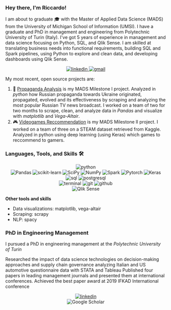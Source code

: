 ### Hey there, I'm Riccardo!

I am about to graduate 🎓 with the Master of Applied Data Science (MADS) from the University of Michigan School of Information (UMSI). I have a graduate and PhD in management and engineering from Polytechnic University of Turin (Italy). I've got 5 years of experience in management and data science focusing on Python, SQL, and Qlik Sense. I am skilled at translating business needs into functional requirements, building SQL and Spark pipelines, using Python to explore and clean data, and developing dashboards using Qlik Sense.

<div align="center">
<a href="https://www.linkedin.com/in/riccardo-ricci-rr/">
<img src="https://img.shields.io/badge/visit%20my%20Linkedin-0A66C2?style=for-the-badge&logo=linkedin&logoColor=white" alt="linkedin" />
</a>
<a href="mailto:riccardo.ricci91.rr@gmail.com">
<img src="https://img.shields.io/badge/email%20me-EA4335?style=for-the-badge&logo=gmail&logoColor=white" alt="gmail" />
</a>
</div>

My most recent, open source projects are:

1) 📣 [Propaganda Analysis](https://github.com/Rick0701/Propaganda-analysis) is my MADS Milestone I project. Analyzed in *python* how Russian propaganda towards Ukraine originated, propagated, evolved and its effectiveness by scraping and analyzing the most popular Russian TV news broadcast. I worked on a team of two for two months to scrape, clean, and analyze data in *Pandas* and visualize with *matplotlib* and *Vega-Altair*.
2) 🎮 [Videogames Reccommendation](https://github.com/Rick0701/Videogames_Reccomendation) is my MADS Milestone II project. I worked on a team of three on a STEAM dataset retrieved from Kaggle. Analyzed in python using deep learning (using Keras) which games to reccommend to gamers.


### Languages, Tools, and Skills 🛠

<div align="center">
<img src="https://img.shields.io/badge/python-3776AB?style=for-the-badge&logo=python&logoColor=white" alt="python" />
</div>
<div align="center">
<img src='https://img.shields.io/badge/Pandas-150458?style=for-the-badge&logo=pandas&logoColor=white' alt='Pandas' />
<img src='https://img.shields.io/badge/Scikit%20Learn-F7931E?style=for-the-badge&logo=scikit-learn&logoColor=white' alt='scikit-learn' />
<img src='https://img.shields.io/badge/SciPy-8CAAE6?style=for-the-badge&logo=scipy&logoColor=white' alt='SciPy' />
<img src='https://img.shields.io/badge/NumPy-013243?style=for-the-badge&logo=numpy&logoColor=white' alt='NumPy' />
<img src='https://img.shields.io/badge/Apache%20Spark-4479A1?style=for-the-badge&logo=apache-spark&logoColor=white' alt='Spark' />
<img src='https://img.shields.io/badge/Pytorch-EE4C2C?style=for-the-badge&logo=pytorch&logoColor=white' alt='Pytorch' />
<img src='https://img.shields.io/badge/Keras-FF0000?style=for-the-badge&logo=keras&logoColor=white' alt='Keras' />
</div>
<div align="center">
<img src="https://img.shields.io/badge/SQL-407AFC?style=for-the-badge&logo=icloud&logoColor=white" alt="sql" />
<img src="https://img.shields.io/badge/PostgreSQL-336791?style=for-the-badge&logo=postgresql&logoColor=white" alt="postgresql" />
</div>
<div align="center">
<img src="https://img.shields.io/badge/terminal%20commands-black?style=for-the-badge&logo=windows%20terminal&logoColor=white" alt="terminal" />
<img src="https://img.shields.io/badge/Git-F05032?style=for-the-badge&logo=git&logoColor=white" alt="git" />
<img src="https://img.shields.io/badge/GitHub-100000?style=for-the-badge&logo=github&logoColor=white" alt="github" />
</div>
<div align="center">
<img src="https://img.shields.io/badge/Qlik-Sense?style=for-the-badge&logo=qlik&logoSize=auto" alt="Qlik Sense"/>
</div>

**Other tools and skills**

- Data visualizations: matplotlib, vega-altair
- Scraping: scrapy
- NLP: spacy

### PhD in Engineering Management

I pursued a PhD in engineering management at the *Polytechnic University of Turin*

Researched the impact of data science technologies on decision-making approaches and supply chain governance analyzing Italian and US automotive questionnaire data with STATA and Tableau
Published four papers in leading management journals and presented them at international conferences. Achieved the best paper award at 2019 IFKAD International conference  


<div align="center">
<a href="https://scholar.google.com/citations?user=5pMU4EUAAAAJ&hl=en">
<img src="https://img.shields.io/badge/Google_Scholar-4285F4?style=for-the-badge&logo=google-scholar&logoColor=white" alt="linkedin" />
</a>
</div>

<div align="center">
<img src="https://img.shields.io/badge/_+_280citations-GoogleScholar-blue" alt="Google Scholar"/>
</div>




